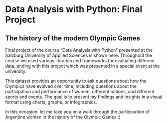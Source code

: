 # Data Analysis with Python: Final Project
## The history of the modern Olympic Games

Final project of the course “Data Analysis with Python” presented at the Salzburg University of Applied Sciences is shown here. Throughout the course we used various libraries and frameworks for evaluating different data, ending with this project which was presented in a special event at the university.

This dataset provides an opportunity to ask questions about how the Olympics have evolved over time, including questions about the participation and performance of women, different nations, and different sports and events. The goal is to present my findings and insights in a visual format using charts, graphs, or infographics.

In this occasion, let me take you on a walk through the participation of Argentine women in the history of the Olympic Games :)

